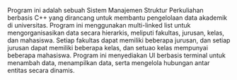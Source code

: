 Program ini adalah sebuah Sistem Manajemen Struktur Perkuliahan berbasis C++ yang dirancang untuk membantu pengelolaan data akademik di universitas. Program ini menggunakan multi-linked list untuk mengorganisasikan data secara hierarkis, meliputi fakultas, jurusan, kelas, dan mahasiswa.
Setiap fakultas dapat memiliki beberapa jurusan, dan setiap jurusan dapat memiliki beberapa kelas, dan setuao kelas mempunyai beberapa mahasiswa. Program ini menyediakan UI berbasis terminal untuk menambah data, menampilkan data, serta mengelola hubungan antar entitas secara dinamis.
